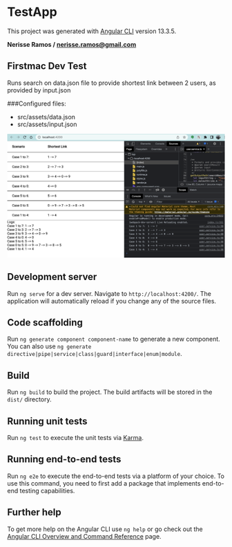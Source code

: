 # TestApp

This project was generated with [Angular CLI](https://github.com/angular/angular-cli) version 13.3.5.  

**Nerisse Ramos / nerisse.ramos@gmail.com**
## Firstmac Dev Test
Runs search on data.json file to provide shortest link between 2 users, as provided by input.json

###Configured files:
- src/assets/data.json  
- src/assets/input.json

![img2.png](img2.png)
## Development server

Run `ng serve` for a dev server. Navigate to `http://localhost:4200/`. The application will automatically reload if you change any of the source files.

## Code scaffolding

Run `ng generate component component-name` to generate a new component. You can also use `ng generate directive|pipe|service|class|guard|interface|enum|module`.

## Build

Run `ng build` to build the project. The build artifacts will be stored in the `dist/` directory.

## Running unit tests

Run `ng test` to execute the unit tests via [Karma](https://karma-runner.github.io).

## Running end-to-end tests

Run `ng e2e` to execute the end-to-end tests via a platform of your choice. To use this command, you need to first add a package that implements end-to-end testing capabilities.

## Further help

To get more help on the Angular CLI use `ng help` or go check out the [Angular CLI Overview and Command Reference](https://angular.io/cli) page.
